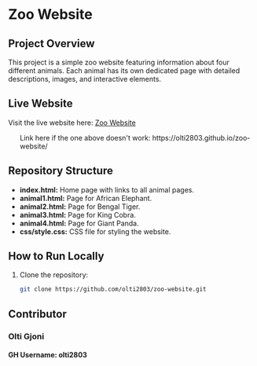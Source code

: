 # Zoo Website

## Project Overview

This project is a simple zoo website featuring information about four different animals. Each animal has its own dedicated page with detailed descriptions, images, and interactive elements.

## Live Website

Visit the live website here: [Zoo Website](https://olti2803.github.io/zoo-website/)

<ul>Link here if the one above doesn't work: https://olti2803.github.io/zoo-website/</ul>

## Repository Structure

- **index.html:** Home page with links to all animal pages.
- **animal1.html:** Page for African Elephant.
- **animal2.html:** Page for Bengal Tiger.
- **animal3.html:** Page for King Cobra.
- **animal4.html:** Page for Giant Panda.
- **css/style.css:** CSS file for styling the website.

## How to Run Locally

1. Clone the repository:
   ```bash
   git clone https://github.com/olti2803/zoo-website.git
   ```

## Contributor

### Olti Gjoni
#### GH Username: olti2803
